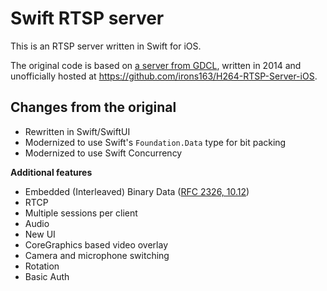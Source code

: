 # Swift RTSP server

This is an RTSP server written in Swift for iOS.

The original code is based on [a server from GDCL](http://www.gdcl.co.uk/2013/02/20/iOS-Video-Encoding.html), written in 2014 and unofficially hosted at https://github.com/irons163/H264-RTSP-Server-iOS.

## Changes from the original

- Rewritten in Swift/SwiftUI
- Modernized to use Swift's `Foundation.Data` type for bit packing
- Modernized to use Swift Concurrency

**Additional features**

- Embedded (Interleaved) Binary Data ([RFC 2326, 10.12](https://datatracker.ietf.org/doc/html/rfc2326#section-10.12))
- RTCP
- Multiple sessions per client
- Audio
- New UI
- CoreGraphics based video overlay
- Camera and microphone switching
- Rotation
- Basic Auth
